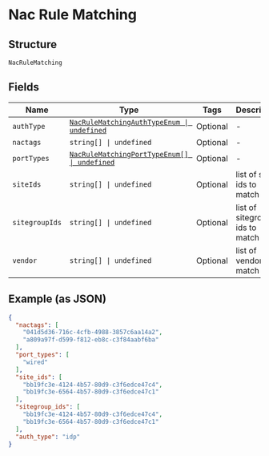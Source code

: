 
# Nac Rule Matching

## Structure

`NacRuleMatching`

## Fields

| Name | Type | Tags | Description |
|  --- | --- | --- | --- |
| `authType` | [`NacRuleMatchingAuthTypeEnum \| undefined`](../../doc/models/nac-rule-matching-auth-type-enum.md) | Optional | - |
| `nactags` | `string[] \| undefined` | Optional | - |
| `portTypes` | [`NacRuleMatchingPortTypeEnum[] \| undefined`](../../doc/models/nac-rule-matching-port-type-enum.md) | Optional | - |
| `siteIds` | `string[] \| undefined` | Optional | list of site ids to match |
| `sitegroupIds` | `string[] \| undefined` | Optional | list of sitegroup ids to match |
| `vendor` | `string[] \| undefined` | Optional | list of vendors to match |

## Example (as JSON)

```json
{
  "nactags": [
    "041d5d36-716c-4cfb-4988-3857c6aa14a2",
    "a809a97f-d599-f812-eb8c-c3f84aabf6ba"
  ],
  "port_types": [
    "wired"
  ],
  "site_ids": [
    "bb19fc3e-4124-4b57-80d9-c3f6edce47c4",
    "bb19fc3e-6564-4b57-80d9-c3f6edce47c1"
  ],
  "sitegroup_ids": [
    "bb19fc3e-4124-4b57-80d9-c3f6edce47c4",
    "bb19fc3e-6564-4b57-80d9-c3f6edce47c1"
  ],
  "auth_type": "idp"
}
```

